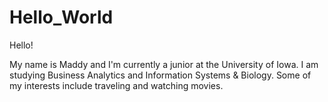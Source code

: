 # Hello_World

Hello!

My name is Maddy and I'm currently a junior at the University of Iowa. I am studying Business Analytics and Information Systems & Biology. 
Some of my interests include traveling and watching movies.
